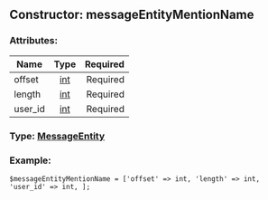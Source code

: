 ## Constructor: messageEntityMentionName  

### Attributes:

| Name     |    Type       | Required |
|----------|:-------------:|---------:|
|offset|[int](../types/int.md) | Required|
|length|[int](../types/int.md) | Required|
|user\_id|[int](../types/int.md) | Required|


### Type: [MessageEntity](../types/MessageEntity.md)

### Example:


```
$messageEntityMentionName = ['offset' => int, 'length' => int, 'user_id' => int, ];
```